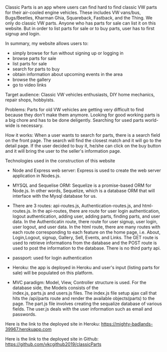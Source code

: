 
Classic Parts is an app where users can find hard to find classic VW parts for their air-cooled engine vehicles. These includes VW vans/bus, Bugs/Beetles, Kharman Ghia, Squareback, Fastback, and the Thing. We only do classic VW parts. Anyone who has parts for sale can list it on this website. But in order to list parts for sale or to buy parts, user has to first signup and login. 

In summary, my website allows users to: 
- simply browse for fun without signing up or logging in
- browse parts for sale
- list parts for sale
- search for parts to buy
- obtain information about upcoming events in the area
- browse the gallery 
- go to video links 

Target audience: Classic VW vehicles enthusiasts, DIY home mechanics, repair shops, hobbyists.

Problems: Parts for old VW vehicles are getting very difficult to find because they don't make them anymore. Looking for good working parts is a big chore and has to be done deligently. Searching for used parts world-wide is necessary. 

How it works: When a user wants to search for parts, there is a search field on the front page. The search will find the closest match and it will go to the detail page. If the user decided to buy it, he/she can click on the buy button and it will bring the user to the seller's information page. 

Technologies used in the construction of this website

-   Node and Express web server: Express is used to create the web server application in Nodes.js.

-   MYSQL and Sequelise ORM: Sequelize is a promise-based ORM for Node.js. In other words, Sequelize, which is a         database ORM that will interface with the Mysql database for us.

-   There are 3 routes: api-routes.js, Authentication-routes.js, and html-routes.js. In the api-routes, there are         route for user login authentication, logout authentication, adding user, adding parts, finding parts, and user       data. In the Authenticatin route, there route for user signup, user login, user logout, and user data. In the        html  route, there are many routes with each route corresponding to each feature on the home page, i.e. About,       Login,Logout, signup, Gallery, Sell, Events, and Links. The GET route is used to retrieve informations from the      database and the POST route is used to post the information to the database. There is no third party api.

-   passport: used for login authentication

-   Heroku: the app is deployed in Heroku and user's input (listing parts for sale) will be populated on this            platform.

-   MVC paradigm: Model, View, Controller structure is used. For the database side, the Models consists of the      
    index.js, parts.js and users.js files. The index.js file setup ajax call that hits the /api/parts route and render the available objects(parts) to the page. The part.js file involves creating the sequalize database of various fields. The user.js deals with the user information such as email and passwords.

Here is the link to the deployed site in Heroku:  https://mighty-badlands-39967.herokuapp.com

Here is the link to the deployed site in Github: https://github.com/vkcgithub2019/classicParts